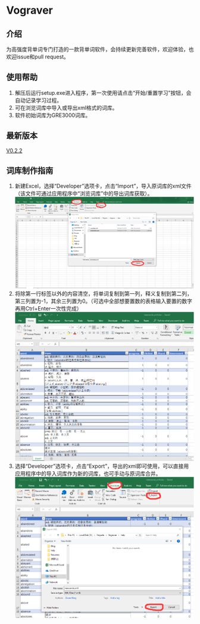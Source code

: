 # Vograver
## 介绍  
为高强度背单词专门打造的一款背单词软件，会持续更新完善软件，欢迎体验，也欢迎issue和pull request。  
## 使用帮助  
1. 解压后运行setup.exe进入程序，第一次使用请点击“开始/重置学习”按钮，会自动记录学习过程。  
2. 可在浏览词库中导入或导出xml格式的词库。
3. 软件初始词库为GRE3000词库。
## 最新版本  
[V0.2.2](https://github.com/charlienzw/Vograver/releases/tag/V0.2.2) 
## 词库制作指南
1. 新建Excel，选择“Developer”选项卡，点击“Import”，导入原词库的xml文件（该文件可通过应用程序中“浏览词库”中的导出词库获取）。  
![1](/help/1.png)
2. 将除第一行标签以外的内容清空，将单词复制到第一列，释义复制到第二列，第三列置为-1，其余三列置为0。（可选中全部想要置数的表格输入要置的数字再用Ctrl+Enter一次性完成）  
![2](/help/2.png)
3. 选择“Developer”选项卡，点击“Export”，导出的xml即可使用，可以直接用应用程序中的导入词库作为新的词库，也可手动与原词库合并。  
![3](/help/3.png)



